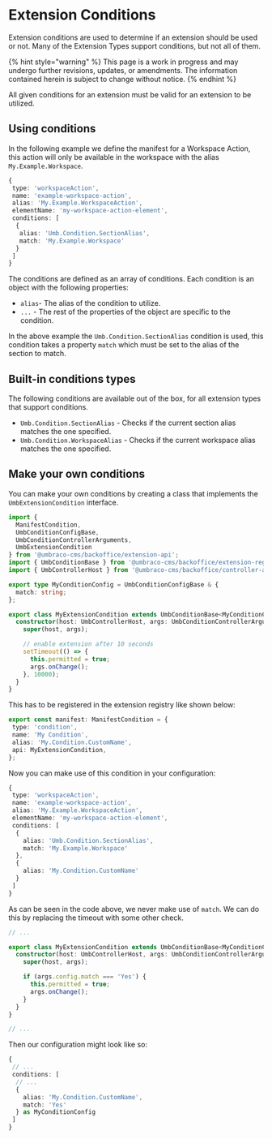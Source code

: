 # Extension Conditions

Extension conditions are used to determine if an extension should be used or not. Many of the Extension Types support conditions, but not all of them.

{% hint style="warning" %}
This page is a work in progress and may undergo further revisions, updates, or amendments. The information contained herein is subject to change without notice.
{% endhint %}

All given conditions for an extension must be valid for an extension to be utilized.

## Using conditions <a href="#using-conditions" id="using-conditions"></a>

In the following example we define the manifest for a Workspace Action, this action will only be available in the workspace with the alias `My.Example.Workspace`.

```typescript
{
 type: 'workspaceAction',
 name: 'example-workspace-action',
 alias: 'My.Example.WorkspaceAction',
 elementName: 'my-workspace-action-element',
 conditions: [
  {
   alias: 'Umb.Condition.SectionAlias',
   match: 'My.Example.Workspace'
  }
 ]
}
```

The conditions are defined as an array of conditions. Each condition is an object with the following properties:

* `alias`- The alias of the condition to utilize.
* `...` - The rest of the properties of the object are specific to the condition.

In the above example the `Umb.Condition.SectionAlias` condition is used, this condition takes a property `match` which must be set to the alias of the section to match.

## Built-in conditions types <a href="#core-conditions-types" id="core-conditions-types"></a>

The following conditions are available out of the box, for all extension types that support conditions.

* `Umb.Condition.SectionAlias` - Checks if the current section alias matches the one specified.
* `Umb.Condition.WorkspaceAlias` - Checks if the current workspace alias matches the one specified.

## Make your own conditions <a href="#make-your-own-conditions" id="make-your-own-conditions"></a>

You can make your own conditions by creating a class that implements the `UmbExtensionCondition` interface.

```typescript
import {
  ManifestCondition,
  UmbConditionConfigBase,
  UmbConditionControllerArguments,
  UmbExtensionCondition
} from '@umbraco-cms/backoffice/extension-api';
import { UmbConditionBase } from '@umbraco-cms/backoffice/extension-registry';
import { UmbControllerHost } from '@umbraco-cms/backoffice/controller-api';

export type MyConditionConfig = UmbConditionConfigBase & {
  match: string;
};

export class MyExtensionCondition extends UmbConditionBase<MyConditionConfig> implements UmbExtensionCondition {
  constructor(host: UmbControllerHost, args: UmbConditionControllerArguments<MyConditionConfig>) {
    super(host, args);

    // enable extension after 10 seconds
    setTimeout(() => {
      this.permitted = true;
      args.onChange();
    }, 10000);
  }
}
```

This has to be registered in the extension registry like shown below:

```typescript
export const manifest: ManifestCondition = {
 type: 'condition',
 name: 'My Condition',
 alias: 'My.Condition.CustomName',
 api: MyExtensionCondition,
};
```

Now you can make use of this condition in your configuration:

```typescript
{
 type: 'workspaceAction',
 name: 'example-workspace-action',
 alias: 'My.Example.WorkspaceAction',
 elementName: 'my-workspace-action-element',
 conditions: [
  {
    alias: 'Umb.Condition.SectionAlias',
    match: 'My.Example.Workspace'
  },
  {
    alias: 'My.Condition.CustomName'
  }
 ]
}
```

As can be seen in the code above, we never make use of `match`. We can do this by replacing the timeout with some other check.

```typescript
// ...

export class MyExtensionCondition extends UmbConditionBase<MyConditionConfig> implements UmbExtensionCondition {
  constructor(host: UmbControllerHost, args: UmbConditionControllerArguments<MyConditionConfig>) {
    super(host, args);

    if (args.config.match === 'Yes') {
      this.permitted = true;
      args.onChange();
    }
  }
}

// ...
```

Then our configuration might look like so:

```typescript
{
 // ...
 conditions: [
  // ...
  {
    alias: 'My.Condition.CustomName',
    match: 'Yes'
  } as MyConditionConfig
 ]
}
```
